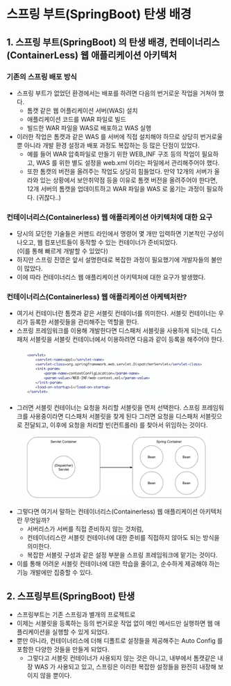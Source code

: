 # 스프링 부트(SpringBoot) 탄생 배경

## 1. 스프링 부트(SpringBoot) 의 탄생 배경, 컨테이너리스(ContainerLess) 웹 애플리케이션 아키텍처&#x20;

### 기존의 스프링 배포 방식&#x20;

* 스프링 부트가 없었던 환경에서는 배포를 하려면 다음의 번거로운 작업을 거쳐야 했다.&#x20;
  * 톰캣 같은 웹 어플리케이션 서버(WAS) 설치&#x20;
  * 애플리케이션 코드를 WAR 파일로 빌드&#x20;
  * 빌드한 WAR 파일을 WAS로 배포하고 WAS 실행&#x20;
* 이러한 작업은 톰캣과 같은 WAS 를 서버에 직접 설치해야 하므로 상당히 번거로울 뿐 아니라 개발 환경 설정과 배포 과정도 복잡하는 등 많은 단점이 있었다.&#x20;
  * 예를 들어 WAR 압축파일로 만들기 위한 WEB\_INF 구조 등의 작업이 필요하고, WAS 를 위한 별도 설정을 web.xml 이라는 파일에서 관리해주어야 했다.&#x20;
  * 또한 톰캣의 버전을 올려주는 작업도 상당히 힘들었다. 만약 12개의 서버가 올라와 있는 상황에서 보안취약점 등을 이유로 톰캣 버전을 올려주어야 한다면, 12개 서버의 톰캣을 업데이트하고 WAR 파일을 WAS 로 옮기는 과정이 필요하다. (귀찮다..)&#x20;

### 컨테이너리스(Containerless) 웹 애플리케이션 아키텍처에 대한 요구&#x20;

* 당시의 모던한 기술들은 커맨드 라인에서 명령어 몇 개만 입력하면 기본적인 구성이 나오고, 웹 컴포넌트들이 동작할 수 있는 컨테이너가 준비되었다. \
  (이를 통해 빠르게 개발할 수 있었다)&#x20;
* 하지만 스프링 진영은 앞서 설명한대로 복잡한 과정이 필요했기에 개발자들의 불만이 많았다.&#x20;
* 이에 따라 컨테이너리스 웹 애플리케이션 아키텍처에 대한 요구가 발생했다.&#x20;

### 컨테이너리스(Containerless) 웹 애플리케이션 아케텍처란?&#x20;

* 여기서 컨테이너란 톰캣과 같은 서블릿 컨테이너를 의미한다. 서블릿 컨테이너는 우리가 등록한 서블릿들을 관리해주는 역할을 한다.
* 스프링 프레임워크를 이용해 개발한다면 디스패처 서블릿을 사용하게 되는데, 디스패처 서블릿을 서블릿 컨테이너에서 이용하려면 다음과 같이 등록을 해주어야 한다.&#x20;

<figure><img src="../../.gitbook/assets/image (183).png" alt=""><figcaption></figcaption></figure>

* 그러면 서블릿 컨테이너는 요청을 처리할 서블릿을 먼저 선택한다. 스프링 프레임워크를 사용중이라면 디스패처 서블릿을 찾게 된다 그러면 요청을 디스패처 서블릿으로 전달되고, 이후에 요청을 처리할 빈(컨트롤러) 를 찾아서 위임하는 것이다.&#x20;

<figure><img src="../../.gitbook/assets/image (184).png" alt=""><figcaption></figcaption></figure>

* 그렇다면 여기서 말하는 컨테이너리스(Containerless) 웹 애플리케이션 아키텍처란 무엇일까?&#x20;
  * 서버리스가 서버를 직접 준비하지 않는 것처럼,&#x20;
  * 컨테이너리스란 서블릿 컨테이너에 대한 준비를 직접하지 않아도 되는 방식을 의미한다.&#x20;
  * 복잡한 서블릿 구성과 같은 설정 부분을 스프링 프레임워크에 맡기는 것이다.&#x20;
* 이를 통해 어려운 서블릿 컨테이너에 대한 학습을 줄이고, 순수하게 제공해야 하는 기능 개발에만 집중할 수 있다.&#x20;

## 2. 스프링부트(SpringBoot) 탄생

* 스프링부트는 기존 스프링과 별개의 프로젝트로&#x20;
* 이제는 서블릿을 등록하는 등의 번거로운 작업 없이 메인 메서드만 실행하면 웹 애플리케이션을 실행할 수 있게 되었다.&#x20;
* 뿐만 아니라, 컨테이너리스에 더해 디폴트로 설정들을 제공해주는 Auto Config 를 포함한 다양한 것들을 만들게 되었다.&#x20;
  * 그렇다고 서블릿 컨테이너가 사용되지 않는 것은 아니고, 내부에서 톰캣같은 내장 WAS 가 사용되고 있고, 스프링은 이러한 복잡한 설정들을 완전히 내장해 보이지 않을 뿐이다.&#x20;

